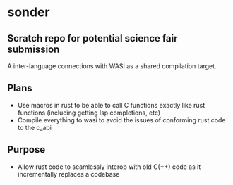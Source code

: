 # sonder

## Scratch repo for potential science fair submission

A inter-language connections with WASI as a shared compilation target.

## Plans

- Use macros in rust to be able to call C functions exactly like rust functions (including getting lsp completions, etc)
- Compile everything to wasi to avoid the issues of conforming rust code to the c_abi

## Purpose

- Allow rust code to seamlessly interop with old C(++) code as it incrementally replaces a codebase
